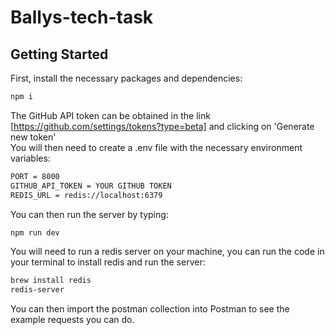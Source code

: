 # Ballys-tech-task

## Getting Started

First, install the necessary packages and dependencies:

```bash
npm i
```


The GitHub API token can be obtained in the link [https://github.com/settings/tokens?type=beta] and clicking on 'Generate new token' <br />
You will then need to create a .env file with the necessary environment variables:

```bash
PORT = 8000
GITHUB_API_TOKEN = YOUR GITHUB TOKEN
REDIS_URL = redis://localhost:6379
```

You can then run the server by typing:

```bash
npm run dev
```

You will need to run a redis server on your machine, you can run the code in your terminal to install redis and run the server:

```bash
brew install redis
redis-server
```

You can then import the postman collection into Postman to see the example requests you can do.